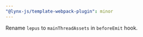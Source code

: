 ```yaml
---
"@lynx-js/template-webpack-plugin": minor
---
```


Rename `lepus` to `mainThreadAssets` in `beforeEmit` hook.

